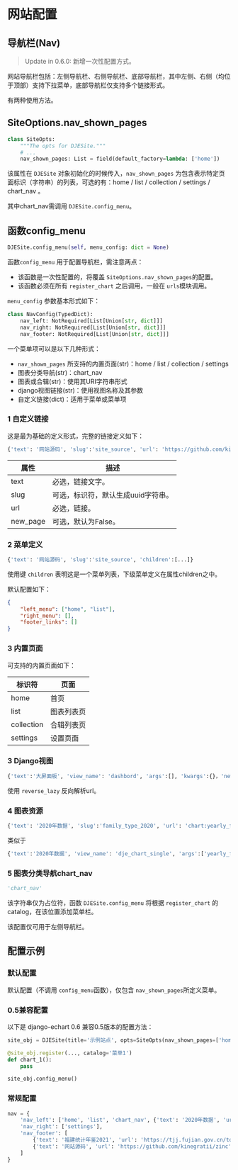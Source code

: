 # 网站配置

## 导航栏(Nav)

> Update in 0.6.0: 新增一次性配置方式。

网站导航栏包括：左侧导航栏、右侧导航栏、底部导航栏，其中左侧、右侧（均位于顶部）支持下拉菜单，底部导航栏仅支持多个链接形式。

有两种使用方法。

## SiteOptions.nav_shown_pages

```python
class SiteOpts:
    """The opts for DJESite."""
    # ...
    nav_shown_pages: List = field(default_factory=lambda: ['home'])
```

该属性在 `DJESite` 对象初始化的时候传入，`nav_shown_pages` 为包含表示特定页面标识（字符串）的列表，可选的有：home / list / collection / settings / chart_nav 。

其中chart_nav需调用 `DJESite.config_menu`。

## 函数config_menu

```python
DJESite.config_menu(self, menu_config: dict = None)
```

函数`config_menu` 用于配置导航栏，需注意两点：

- 该函数是一次性配置的，将覆盖 `SiteOptions.nav_shown_pages`的配置。
- 该函数必须在所有 `register_chart` 之后调用，一般在 `urls`模块调用。

`menu_config` 参数基本形式如下：

```python
class NavConfig(TypedDict):
    nav_left: NotRequired[List[Union[str, dict]]]
    nav_right: NotRequired[List[Union[str, dict]]]
    nav_footer: NotRequired[List[Union[str, dict]]]
```

一个菜单项可以是以下几种形式：

- `nav_shown_pages` 所支持的内置页面(str)：home / list / collection / settings
- 图表分类导航(str)：chart_nav
- 图表或合辑(str)：使用其URI字符串形式
- django视图链接(str)：使用视图名称及其参数
- 自定义链接(dict)：适用于菜单或菜单项

### 1 自定义链接

这是最为基础的定义形式，完整的链接定义如下：

```python
{'text': '网站源码', 'slug':'site_source', 'url': 'https://github.com/kinegratii/zinc', 'new_page': True}
```

| 属性     | 描述                               |
| -------- | ---------------------------------- |
| text     | 必选，链接文字。                   |
| slug     | 可选，标识符，默认生成uuid字符串。 |
| url      | 必选，链接。                       |
| new_page | 可选，默认为False。                |

### 2 菜单定义

```python
{'text': '网站源码', 'slug':'site_source', 'children':[...]}
```

使用键 `children` 表明这是一个菜单列表，下级菜单定义在属性children之中。

默认配置如下：

```json
{
    "left_menu": ["home", "list"],
    "right_menu": [],
    "footer_links": []
}
```

### 3 内置页面

可支持的内置页面如下：

| 标识符     | 页面       |
| ---------- | ---------- |
| home       | 首页       |
| list       | 图表列表页 |
| collection | 合辑列表页 |
| settings   | 设置页面   |

### 3 Django视图

```python
{'text':'大屏面板', 'view_name': 'dashbord', 'args':[], 'kwargs':{}，'new_page':False}
```

使用 `reverse_lazy` 反向解析url。

### 4 图表资源

```python
{'text': '2020年数据', 'slug':'family_type_2020', 'url': 'chart:yearly_family_types/year/2020', 'new_page': False}
```

类似于

```python
{'text':'2020年数据', 'view_name': 'dje_chart_single', 'args':['yearly_family_types','/year/2020'], 'kwargs':{}，'new_page':False}
```



### 5 图表分类导航chart_nav

```python
'chart_nav'
```

该字符串仅为占位符，函数 `DJESite.config_menu` 将根据 `register_chart` 的 catalog，在该位置添加菜单栏。

该配置仅可用于左侧导航栏。

## 配置示例

### 默认配置

默认配置（不调用 `config_menu`函数），仅包含 `nav_shown_pages`所定义菜单。

### 0.5兼容配置

以下是 django-echart 0.6 兼容0.5版本的配置方法：

```python
site_obj = DJESite(title='示例站点', opts=SiteOpts(nav_shown_pages=['home', 'list', 'chart_nav']))

@site_obj.register(..., catalog='菜单1')
def chart_1():
    pass

site_obj.config_menu()
```

### 常规配置

```python
nav = {
    'nav_left': ['home', 'list', 'chart_nav', {'text': '2020年数据', 'url': 'chart:yearly_family/year/2020'}],
    'nav_right': ['settings'],
    'nav_footer': [
        {'text': '福建统计年鉴2021', 'url': 'https://tjj.fujian.gov.cn/tongjinianjian/dz2021/index.htm', 'new_page': True},
        {'text': '网站源码', 'url': 'https://github.com/kinegratii/zinc', 'new_page': True},
    ]
}
```

